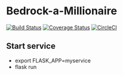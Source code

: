 # Bedrock-a-Millionaire
[![Build Status](https://travis-ci.org/HoenikkerPerez/Homework_1.svg?branch=master)](https://travis-ci.org/HoenikkerPerez/Homework_1)
[![Coverage Status](https://coveralls.io/repos/github/HoenikkerPerez/Homework_1/badge.svg?branch=master)](https://coveralls.io/github/HoenikkerPerez/Homework_1?branch=master)
[![CircleCI](https://circleci.com/gh/HoenikkerPerez/Homework_1/tree/master.svg?style=svg)](https://circleci.com/gh/HoenikkerPerez/Homework_1/tree/master)
## Start service
* export FLASK_APP=myservice
* flask run
